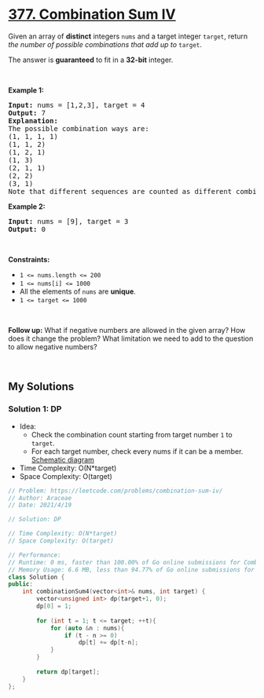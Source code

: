# [377. Combination Sum IV](https://leetcode.com/problems/combination-sum-iv/)

<div><p>Given an array of <strong>distinct</strong> integers <code>nums</code> and a target integer <code>target</code>, return <em>the number of possible combinations that add up to</em>&nbsp;<code>target</code>.</p>

<p>The answer is <strong>guaranteed</strong> to fit in a <strong>32-bit</strong> integer.</p>

<p>&nbsp;</p>
<p><strong>Example 1:</strong></p>

<pre><strong>Input:</strong> nums = [1,2,3], target = 4
<strong>Output:</strong> 7
<strong>Explanation:</strong>
The possible combination ways are:
(1, 1, 1, 1)
(1, 1, 2)
(1, 2, 1)
(1, 3)
(2, 1, 1)
(2, 2)
(3, 1)
Note that different sequences are counted as different combinations.
</pre>

<p><strong>Example 2:</strong></p>

<pre><strong>Input:</strong> nums = [9], target = 3
<strong>Output:</strong> 0
</pre>

<p>&nbsp;</p>
<p><strong>Constraints:</strong></p>

<ul>
	<li><code>1 &lt;= nums.length &lt;= 200</code></li>
	<li><code>1 &lt;= nums[i] &lt;= 1000</code></li>
	<li>All the elements of <code>nums</code> are <strong>unique</strong>.</li>
	<li><code>1 &lt;= target &lt;= 1000</code></li>
</ul>

<p>&nbsp;</p>
<p><strong>Follow up:</strong> What if negative numbers are allowed in the given array? How does it change the problem? What limitation we need to add to the question to allow negative numbers?</p>
</div>

<p>&nbsp;</p>

## My Solutions

### Solution 1: DP
- Idea: 
    - Check the combination count starting from target number `1` to `target`.
    - For each target number, check every nums if it can be a member.
    [Schematic diagram](./0377-example.png)
- Time Complexity: O(N*target)
- Space Complexity: O(target)

```cpp
// Problem: https://leetcode.com/problems/combination-sum-iv/
// Author: Araceae
// Date: 2021/4/19

// Solution: DP

// Time Complexity: O(N*target)
// Space Complexity: O(target)

// Performance:
// Runtime: 0 ms, faster than 100.00% of Go online submissions for Combination Sum IV.
// Memory Usage: 6.6 MB, less than 94.77% of Go online submissions for Combination Sum IV.
class Solution {
public:
    int combinationSum4(vector<int>& nums, int target) {
        vector<unsigned int> dp(target+1, 0);
        dp[0] = 1;
        
        for (int t = 1; t <= target; ++t){
            for (auto &n : nums){
                if (t - n >= 0)
                    dp[t] += dp[t-n];
            }
        }
        
        return dp[target];
    }
};
```